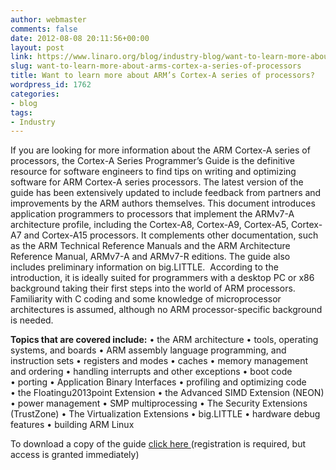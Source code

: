 ```yaml
---
author: webmaster
comments: false
date: 2012-08-08 20:11:56+00:00
layout: post
link: https://www.linaro.org/blog/industry-blog/want-to-learn-more-about-arms-cortex-a-series-of-processors/
slug: want-to-learn-more-about-arms-cortex-a-series-of-processors
title: Want to learn more about ARM’s Cortex-A series of processors?
wordpress_id: 1762
categories:
- blog
tags:
- Industry
---
```


If you are looking for more information about the ARM Cortex-A series of processors, the Cortex-A Series Programmer’s Guide is the definitive resource for software engineers to find tips on writing and optimizing software for ARM Cortex-A series processors. The latest version of the guide has been extensively updated to include feedback from partners and improvements by the ARM authors themselves. This document introduces application programmers to processors that implement the ARMv7-A architecture profile, including the Cortex-A8, Cortex-A9, Cortex-A5, Cortex-A7 and Cortex-A15 processors. It complements other documentation, such as the ARM Technical Reference Manuals and the ARM Architecture Reference Manual, ARMv7-A and ARMv7-R editions. The guide also includes preliminary information on big.LITTLE.  According to the introduction, it is ideally suited for programmers with a desktop PC or x86 background taking their first steps into the world of ARM processors. Familiarity with C coding and some knowledge of microprocessor architectures is assumed, although no ARM processor-specific background is needed.

**Topics that are covered include:**
• the ARM architecture
• tools, operating systems, and boards
• ARM assembly language programming, and instruction sets
• registers and modes
• caches
• memory management and ordering
• handling interrupts and other exceptions
• boot code
• porting
• Application Binary Interfaces
• profiling and optimizing code
• the Floatingu2013point Extension
• the Advanced SIMD Extension (NEON)
• power management
• SMP multiprocessing
• The Security Extensions (TrustZone)
• The Virtualization Extensions
• big.LITTLE
• hardware debug features
• building ARM Linux

To download a copy of the guide [click here ](http://infocenter.arm.com/help/topic/com.arm.doc.den0013c/index.html)(registration is required, but access is granted immediately)

